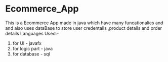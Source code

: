 # Ecommerce_App
This is a Ecommerce App made in java which have many funcationalies and and also uses dataBase to store user credentails ,product details and order details
Languages Used:-
1. for UI - javafx
2. for logic part - java
3. for database - sql
